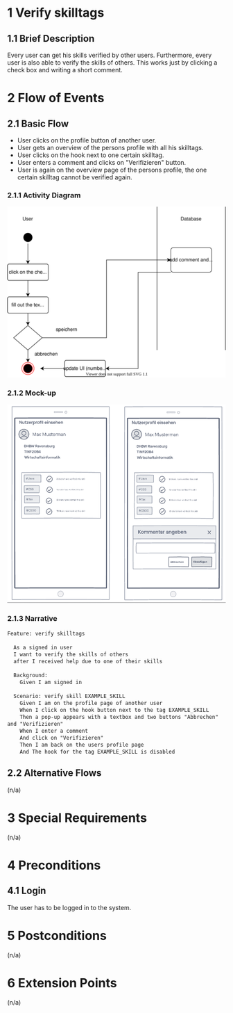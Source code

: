 # 1 Verify skilltags

## 1.1 Brief Description

Every user can get his skills verified by other users. Furthermore, every user is also able to verify the skills of others.
This works just by clicking a check box and writing a short comment.

# 2 Flow of Events

## 2.1 Basic Flow

- User clicks on the profile button of another user.
- User gets an overview of the persons profile with all his skilltags.
- User clicks on the hook next to one certain skilltag.
- User enters a comment and clicks on "Verifizieren" button.
- User is again on the overview page of the persons profile, the one certain skilltag cannot be verified again.

### 2.1.1 Activity Diagram

![Organization Application Activity Diagram](../ActivityDiagrams/verifySkill.svg)

### 2.1.2 Mock-up

![Create Operation Form Wireframe](../Wireframe/verifySkill.png)

### 2.1.3 Narrative

```gherkin
Feature: verify skilltags

  As a signed in user
  I want to verify the skills of others
  after I received help due to one of their skills

  Background:
    Given I am signed in

  Scenario: verify skill EXAMPLE_SKILL
    Given I am on the profile page of another user
    When I click on the hook button next to the tag EXAMPLE_SKILL
    Then a pop-up appears with a textbox and two buttons "Abbrechen" and "Verifizieren"
    When I enter a comment
    And click on "Verifizieren"
    Then I am back on the users profile page
    And The hook for the tag EXAMPLE_SKILL is disabled
```

## 2.2 Alternative Flows

(n/a)

# 3 Special Requirements

(n/a)

# 4 Preconditions

## 4.1 Login

The user has to be logged in to the system.

# 5 Postconditions

(n/a)

# 6 Extension Points

(n/a)
